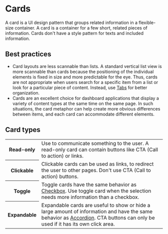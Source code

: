 # Cards

A card is a UI design pattern that groups related information in a flexible-size container. A card is a container for a few short, related pieces of information. Cards don't have a style pattern for texts and included information.

## Best practices

- Card layouts are less scannable than lists. A standard vertical list view is more scannable than cards because the positioning of the individual elements is fixed in size and more predictable for the eye. Thus, cards are not appropriate when users search for a specific item from a list or look for a particular piece of content. Instead, use [Tabs](/components/tabs) for better organization.
- Cards are an excellent choice for dashboard applications that display a variety of content types at the same time on the same page. In such situations, the card metaphor can help create more obvious differences between items, and each card can accommodate different elements.

## Card types

<table>
  <tr>
    <th width={160}>Read-only</th>
    <td>Use to communicate something to the user. A read-only card can contain buttons like CTA (Call to action) or links.</td>
  </tr>
  <tr>
    <th>Clickable</th>
    <td>Clickable cards can be used as links, to redirect the user to other pages. Don't use CTA (Call to action) buttons.</td>
  </tr>
  <tr>
    <th>Toggle</th>
    <td>Toggle cards have the same behavior as <a href="/components/checkbox">Checkbox</a>. Use toggle card when the selection needs more information than a checkbox.</td>
  </tr>
  <tr>
    <th>Expandable</th>
    <td>Expandable cards are useful to show or hide a large amount of information and have the same behavior as <a href="/components/accordion">Accordion</a>. CTA buttons can only be used if it has its own click area.</td>
  </tr>
</table>
